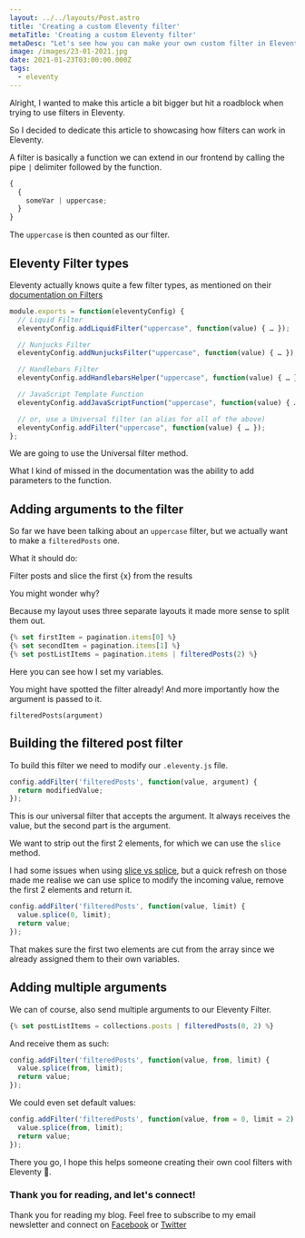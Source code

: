 ```yaml
---
layout: ../../layouts/Post.astro
title: 'Creating a custom Eleventy filter'
metaTitle: 'Creating a custom Eleventy filter'
metaDesc: "Let's see how you can make your own custom filter in Eleventy."
image: /images/23-01-2021.jpg
date: 2021-01-23T03:00:00.000Z
tags:
  - eleventy
---
```


Alright, I wanted to make this article a bit bigger but hit a roadblock when trying to use filters in Eleventy.

So I decided to dedicate this article to showcasing how filters can work in Eleventy.

A filter is basically a function we can extend in our frontend by calling the pipe `|` delimiter followed by the function.

```js
{
  {
    someVar | uppercase;
  }
}
```

The `uppercase` is then counted as our filter.

## Eleventy Filter types

Eleventy actually knows quite a few filter types, as mentioned on their [documentation on Filters](https://www.11ty.dev/docs/filters/)

```js
module.exports = function(eleventyConfig) {
  // Liquid Filter
  eleventyConfig.addLiquidFilter("uppercase", function(value) { … });

  // Nunjucks Filter
  eleventyConfig.addNunjucksFilter("uppercase", function(value) { … });

  // Handlebars Filter
  eleventyConfig.addHandlebarsHelper("uppercase", function(value) { … });

  // JavaScript Template Function
  eleventyConfig.addJavaScriptFunction("uppercase", function(value) { … });

  // or, use a Universal filter (an alias for all of the above)
  eleventyConfig.addFilter("uppercase", function(value) { … });
};
```

We are going to use the Universal filter method.

What I kind of missed in the documentation was the ability to add parameters to the function.

## Adding arguments to the filter

So far we have been talking about an `uppercase` filter, but we actually want to make a `filteredPosts` one.

What it should do:

Filter posts and slice the first {x} from the results

You might wonder why?

Because my layout uses three separate layouts it made more sense to split them out.

```js
{% set firstItem = pagination.items[0] %}
{% set secondItem = pagination.items[1] %}
{% set postListItems = pagination.items | filteredPosts(2) %}
```

Here you can see how I set my variables.

You might have spotted the filter already!
And more importantly how the argument is passed to it.

`filteredPosts(argument)`

## Building the filtered post filter

To build this filter we need to modify our `.eleventy.js` file.

```js
config.addFilter('filteredPosts', function(value, argument) {
  return modifiedValue;
});
```

This is our universal filter that accepts the argument. It always receives the value, but the second part is the argument.

We want to strip out the first 2 elements, for which we can use the `slice` method.

I had some issues when using [slice vs splice](https://daily-dev-tips.com/posts/vanilla-javascript-slice-vs-splice/), but a quick refresh on those made me realise we can use splice to modify the incoming value, remove the first 2 elements and return it.

```js
config.addFilter('filteredPosts', function(value, limit) {
  value.splice(0, limit);
  return value;
});
```

That makes sure the first two elements are cut from the array since we already assigned them to their own variables.

## Adding multiple arguments

We can of course, also send multiple arguments to our Eleventy Filter.

```js
{% set postListItems = collections.posts | filteredPosts(0, 2) %}
```

And receive them as such:

```js
config.addFilter('filteredPosts', function(value, from, limit) {
  value.splice(from, limit);
  return value;
});
```

We could even set default values:

```js
config.addFilter('filteredPosts', function(value, from = 0, limit = 2) {
  value.splice(from, limit);
  return value;
});
```

There you go, I hope this helps someone creating their own cool filters with Eleventy 🤩.

### Thank you for reading, and let's connect!

Thank you for reading my blog. Feel free to subscribe to my email newsletter and connect on [Facebook](https://www.facebook.com/DailyDevTipsBlog) or [Twitter](https://twitter.com/DailyDevTips1)
